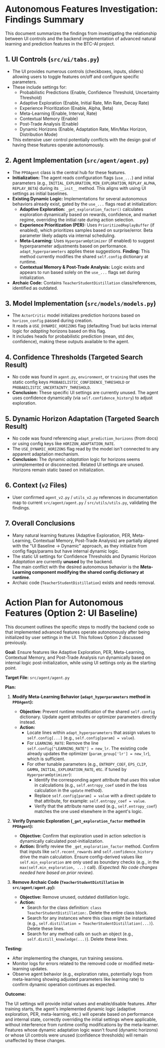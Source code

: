 # Autonomous Features Investigation: Findings Summary

This document summarizes the findings from investigating the relationship between UI controls and the backend implementation of advanced natural learning and prediction features in the BTC-AI project.

## 1. UI Controls (`src/ui/tabs.py`)

*   The UI provides numerous controls (checkboxes, inputs, sliders) allowing users to toggle features on/off and configure specific parameters.
*   These include settings for:
    *   Probabilistic Predictions (Enable, Confidence Threshold, Uncertainty Threshold)
    *   Adaptive Exploration (Enable, Initial Rate, Min Rate, Decay Rate)
    *   Experience Prioritization (Enable, Alpha, Beta)
    *   Meta-Learning (Enable, Interval, Rate)
    *   Contextual Memory (Enable)
    *   Post-Trade Analysis (Enable)
    *   Dynamic Horizons (Enable, Adaptation Rate, Min/Max Horizon, Distribution Mode)
*   This extensive user control potentially conflicts with the design goal of having these features operate autonomously.

## 2. Agent Implementation (`src/agent/agent.py`)

*   The `PPOAgent` class is the central hub for these features.
*   **Initialization:** The agent reads configuration flags (`use_...`) and initial parameters (e.g., `INITIAL_EXPLORATION`, `MIN_EXPLORATION`, `REPLAY_ALPHA`, `REPLAY_BETA`) during its `__init__` method. This aligns with using UI settings as initial baselines.
*   **Existing Dynamic Logic:** Implementations for several autonomous behaviors already exist, gated by the `use_...` flags read at initialization:
    *   **Adaptive Exploration:** `_get_exploration_factor()` calculates exploration dynamically based on rewards, confidence, and market regime, overriding the initial rate during action selection.
    *   **Experience Prioritization (PER):** Uses `PrioritizedReplayBuffer` (if enabled), which prioritizes samples based on surprise/error. Beta parameter likely adapts via internal scheduling.
    *   **Meta-Learning:** Uses `HyperparamOptimizer` (if enabled) to suggest hyperparameter adjustments based on performance. `adapt_hyperparameters` applies these suggestions. **Finding:** This method currently modifies the shared `self.config` dictionary at runtime.
    *   **Contextual Memory & Post-Trade Analysis:** Logic exists and appears to run based solely on the `use_...` flags set during initialization.
*   **Archaic Code:** Contains `TeacherStudentDistillation` class/references, identified as outdated.

## 3. Model Implementation (`src/models/models.py`)

*   The `ActorCritic` model initializes prediction horizons based on `horizon_config` passed during creation.
*   It reads a `USE_DYNAMIC_HORIZONS` flag (defaulting True) but lacks internal logic for *adapting* horizons based on this flag.
*   It includes heads for probabilistic prediction (mean, std dev, confidence), making these outputs available to the agent.

## 4. Confidence Thresholds (Targeted Search Result)

*   No code was found in `agent.py`, `environment`, or `training` that uses the static config keys `PROBABILISTIC_CONFIDENCE_THRESHOLD` or `PROBABILISTIC_UNCERTAINTY_THRESHOLD`.
*   **Conclusion:** These specific UI settings are currently unused. The agent uses confidence dynamically (via `self.confidence_history`) to adjust exploration.

## 5. Dynamic Horizon Adaptation (Targeted Search Result)

*   No code was found referencing `adapt_prediction_horizons` (from docs) or using config keys like `HORIZON_ADAPTATION_RATE`.
*   The `USE_DYNAMIC_HORIZONS` flag read by the model isn't connected to any apparent adaptation mechanism.
*   **Conclusion:** The dynamic *adaptation* logic for horizons seems unimplemented or disconnected. Related UI settings are unused. Horizons remain static based on initialization.

## 6. Context (`v2` Files)

*   User confirmed `agent_v2.py` / `utils_v2.py` references in documentation map to current `src/agent/agent.py` / `src/utils/utils.py`, validating the findings.

## 7. Overall Conclusions

*   Many natural learning features (Adaptive Exploration, PER, Meta-Learning, Contextual Memory, Post-Trade Analysis) are partially aligned with the "UI Baseline -> Dynamic" approach, as they initialize from config flags/params but have internal dynamic logic.
*   The static UI settings for Confidence Thresholds and Dynamic Horizon *Adaptation* are currently **unused** by the backend.
*   The main conflict with the desired autonomous behavior is the **Meta-Learning component modifying the shared config dictionary at runtime**.
*   Archaic code (`TeacherStudentDistillation`) exists and needs removal.




# Action Plan for Autonomous Features (Option 2: UI Baseline)

This document outlines the specific steps to modify the backend code so that implemented advanced features operate autonomously after being initialized by user settings in the UI. This follows Option 2 discussed previously.

**Goal:** Ensure features like Adaptive Exploration, PER, Meta-Learning, Contextual Memory, and Post-Trade Analysis run dynamically based on internal logic post-initialization, while using UI settings only as the starting point.

**Target File:** `src/agent/agent.py`

**Plan:**

1.  **Modify Meta-Learning Behavior (`adapt_hyperparameters` method in `PPOAgent`):**
    *   **Objective:** Prevent runtime modification of the shared `self.config` dictionary. Update agent attributes or optimizer parameters directly instead.
    *   **Action:**
        *   Locate lines within `adapt_hyperparameters` that assign values to `self.config[...]` (e.g., `self.config[param] = value`).
        *   For `LEARNING_RATE`: Remove the line `self.config["LEARNING_RATE"] = new_lr`. The existing code already updates the optimizer (`param_group['lr'] = new_lr`), which is sufficient.
        *   For other tunable parameters (e.g., `ENTROPY_COEF`, `EPS_CLIP`, `GAMMA`, `INITIAL_EXPLORATION_RATE`, etc. if tuned by `HyperparamOptimizer`):
            *   Identify the corresponding agent attribute that *uses* this value in calculations (e.g., `self.entropy_coef` used in the loss calculation in the `update` method).
            *   Replace `self.config[param] = value` with a direct update to that attribute, for example: `self.entropy_coef = value`.
            *   Verify that the attribute name used (e.g., `self.entropy_coef`) matches the one used elsewhere in the agent's logic.

2.  **Verify Dynamic Exploration (`_get_exploration_factor` method in `PPOAgent`):**
    *   **Objective:** Confirm that exploration used in action selection is dynamically calculated post-initialization.
    *   **Action:** Briefly review the `_get_exploration_factor` method. Confirm that inputs like `self.recent_rewards` and `self.confidence_history` drive the main calculation. Ensure config-derived values like `self.min_exploration` are only used as boundary checks (e.g., in the `max(self.min_exploration, ...)` call). *(Expected: No code changes needed here based on prior review).*

3.  **Remove Archaic Code (`TeacherStudentDistillation` in `src/agent/agent.py`):**
    *   **Objective:** Remove unused, outdated distillation logic.
    *   **Action:**
        *   Search for the class definition: `class TeacherStudentDistillation:`. Delete the entire class block.
        *   Search for any instances where this class might be instantiated (e.g., `self.distillation = TeacherStudentDistillation(...)`). Delete these lines.
        *   Search for any method calls on such an object (e.g., `self.distill_knowledge(...)`). Delete these lines.

**Testing:**

*   After implementing the changes, run training sessions.
*   Monitor logs for errors related to the removed code or modified meta-learning updates.
*   Observe agent behavior (e.g., exploration rates, potentially logs from meta-learning showing adjusted parameters like learning rate) to confirm dynamic operation continues as expected.

**Outcome:**

The UI settings will provide initial values and enable/disable features. After training starts, the agent's implemented dynamic logic (adaptive exploration, PER, meta-learning, etc.) will operate based on performance and internal state, correctly overriding the initial settings where applicable, without interference from runtime config modifications by the meta-learner. Features whose dynamic adaptation logic wasn't found (dynamic horizons) or whose UI controls were unused (confidence thresholds) will remain unaffected by these changes.
